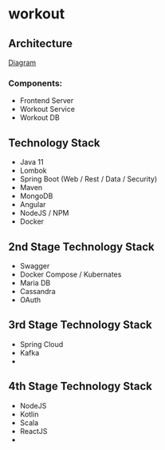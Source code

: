 # workout

## Architecture
[Diagram](https://mermaidjs.github.io/mermaid-live-editor/#/view/eyJjb2RlIjoiZ3JhcGggTFJcbkFbXCI8Yj5Gb250ZW5kIFNlcnZlcjwvYj48YnI-Tm9kZUpTICsgQW5ndWxhclwiXSAtLT58UkVTVHwgQihcIjxiPldvcmtvdXQgU2VydmljZTwvYj4gPGJyPiAgU3ByaW5nQm9vdFwiKVxuQiAtLT58U3ByaW5nIERhdGF8IEMoXCI8Yj5Xb3Jrb3V0IFBlcnNpdGVuY2U8L2I-PGJyPk1vbmdvREJcIikiLCJtZXJtYWlkIjp7InRoZW1lIjoiZGVmYXVsdCJ9fQ)

### Components:
- Frontend Server
- Workout Service
- Workout DB


## Technology Stack
- Java 11
- Lombok
- Spring Boot (Web / Rest / Data / Security)
- Maven
- MongoDB
- Angular
- NodeJS / NPM
- Docker


## 2nd Stage Technology Stack
- Swagger
- Docker Compose / Kubernates
- Maria DB
- Cassandra
- OAuth

## 3rd Stage Technology Stack
- Spring Cloud
- Kafka
-

## 4th Stage Technology Stack
- NodeJS
- Kotlin
- Scala
- ReactJS
-
